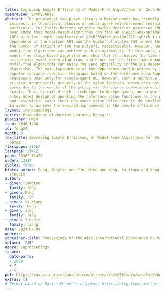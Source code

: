 ```yaml
---
title: Improving Sample Efficiency of Model-Free Algorithms for Zero-Sum Markov Games
openreview: ZVmMV3AHjC
abstract: The problem of two-player zero-sum Markov games has recently attracted increasing
  interests in theoretical studies of multi-agent reinforcement learning (RL). In
  particular, for finite-horizon episodic Markov decision processes (MDPs), it has
  been shown that model-based algorithms can find an $\epsilon$-optimal Nash Equilibrium
  (NE) with the sample complexity of $O(H^3SAB/\epsilon^2)$, which is optimal in the
  dependence of the horizon $H$ and the number of states $S$ (where $A$ and $B$ denote
  the number of actions of the two players, respectively). However, none of the existing
  model-free algorithms can achieve such an optimality. In this work, we propose a
  model-free stage-based algorithm and show that it achieves the same sample complexity
  as the best model-based algorithm, and hence for the first time demonstrate that
  model-free algorithms can enjoy the same optimality in the $H$ dependence as model-based
  algorithms. The main improvement of the dependency on $H$ arises by leveraging the
  popular variance reduction technique based on the reference-advantage decomposition
  previously used only for single-agent RL. However, such a technique relies on a
  critical monotonicity property of the value function, which does not hold in Markov
  games due to the update of the policy via the coarse correlated equilibrium (CCE)
  oracle. Thus, to extend such a technique to Markov games, our algorithm features
  a key novel design of updating the reference value functions as the pair of optimistic
  and pessimistic value functions whose value difference is the smallest in the history
  in order to achieve the desired improvement in the sample efficiency.
layout: inproceedings
series: Proceedings of Machine Learning Research
publisher: PMLR
issn: 2640-3498
id: feng24j
month: 0
tex_title: Improving Sample Efficiency of Model-Free Algorithms for Zero-Sum {M}arkov
  Games
firstpage: 13387
lastpage: 13422
page: 13387-13422
order: 13387
cycles: false
bibtex_author: Feng, Songtao and Yin, Ming and Wang, Yu-Xiang and Yang, Jing and Liang,
  Yingbin
author:
- given: Songtao
  family: Feng
- given: Ming
  family: Yin
- given: Yu-Xiang
  family: Wang
- given: Jing
  family: Yang
- given: Yingbin
  family: Liang
date: 2024-07-08
address:
container-title: Proceedings of the 41st International Conference on Machine Learning
volume: '235'
genre: inproceedings
issued:
  date-parts:
  - 2024
  - 7
  - 8
pdf: https://raw.githubusercontent.com/mlresearch/v235/main/assets/feng24j/feng24j.pdf
extras: []
# Format based on Martin Fenner's citeproc: https://blog.front-matter.io/posts/citeproc-yaml-for-bibliographies/
---
```

